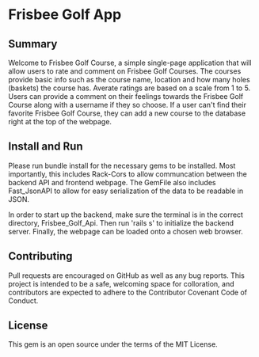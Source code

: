 # Frisbee Golf App

## Summary

Welcome to Frisbee Golf Course, a simple single-page application that will allow users to rate and comment on Frisbee Golf Courses. The courses provide basic info such as the course name, location and how many holes (baskets) the course has. Averate ratings are based on a scale from 1 to 5. Users can provide a comment on their feelings towards the Frisbee Golf Course along with a username if they so choose. If a user can't find their favorite Frisbee Golf Course, they can add a new course to the database right at the top of the webpage.  

## Install and Run

Please run bundle install for the necessary gems to be installed. Most importantly, this includes Rack-Cors to allow communcation between the backend API and frontend webpage. The GemFile also includes Fast_JsonAPI to allow for easy serialization of the data to be readable in JSON.

In order to start up the backend, make sure the terminal is in the correct directory, Frisbee_Golf_Api. Then run 'rails s' to initialize the backend server. Finally, the webpage can be loaded onto a chosen web browser.

## Contributing

Pull requests are encouraged on GitHub as well as any bug reports. This project is intended to be a safe, welcoming space for colloration, and contributors are expected to adhere to the Contributor Covenant Code of Conduct.

## License

This gem is an open source under the terms of the MIT License.
